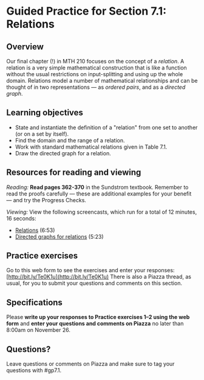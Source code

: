 # Guided Practice for Section 7.1: Relations

## Overview 
Our final chapter (!) in MTH 210 focuses on the concept of a *relation*. A relation is a very simple mathematical construction that is like a function without the usual restrictions on input-splitting and using up the whole domain. Relations model a number of mathematical relationships and can be thought of in two representations — as *ordered pairs*, and as a *directed graph*. 

## Learning objectives
* State and instantiate the definition of a "relation" from one set to another (or on a set by itself).
* Find the domain and the range of a relation. 
* Work with standard mathematical relations given in Table 7.1.
* Draw the directed graph for a relation.

## Resources for reading and viewing
*Reading:* **Read pages 362-370** in the Sundstrom textbook. Remember to read the proofs carefully — these are additional examples for your benefit — and try the Progress Checks. 

*Viewing:* View the following screencasts, which run for a total of 12 minutes, 16 seconds:

* [Relations](http://www.youtube.com/watch?v=qnjxdlpWMLA) (6:53) 
* [Directed graphs for relations](http://www.youtube.com/watch?v=gD4wwbPICUU) (5:23)

## Practice exercises

Go to this web form to see the exercises and enter your responses: [http://bit.ly/Te0K1u](http://bit.ly/Te0K1u)
There is also a Piazza thread, as usual, for you to submit your questions and comments on this section. 

 
## Specifications

Please **write up your responses to Practice exercises 1–2 using the web form** and **enter your questions and comments on Piazza** no later than 8:00am on November 26. 
 
## Questions?
Leave questions or comments on Piazza and make sure to tag your questions with #gp7.1.